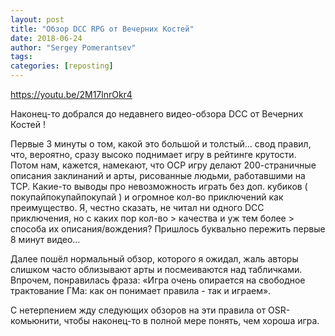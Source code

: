 ```yaml
---
layout: post
title: "Обзор DCC RPG от Вечерних Костей"
date: 2018-06-24
author: "Sergey Pomerantsev"
tags:
categories: [reposting]
---
```


<https://youtu.be/2M17lnrOkr4>

Наконец-то добрался до недавнего видео-обзора DCC от Вечерних Костей !

Первые 3 минуты о том, какой это большой и толстый... свод правил, что, вероятно, сразу высоко поднимает игру в рейтинге крутости.
Потом нам, кажется, намекают, что ОСР игру делают 200-страничные описания заклинаний и арты, рисованные людьми, работавшими на ТСР.
Какие-то выводы про невозможность играть без доп. кубиков ( покупайпокупайпокупай ) и огромное кол-во приключений как преимущество.
Я, честно сказать, не читал ни одного DCC приключения, но с каких пор кол-во > качества и уж тем более > способа их описания/вождения?
Пришлось буквально пережить первые 8 минут видео…

Далее пошёл нормальный обзор, которого я ожидал, жаль авторы слишком часто облизывают арты и посмеиваются над табличками.
Впрочем, понравилась фраза: «Игра очень опирается на свободное трактование ГМа: как он понимает правила - так и играем».

С нетерпением жду следующих обзоров на эти правила от OSR-комьюнити, чтобы наконец-то в полной мере понять, чем хороша игра.
